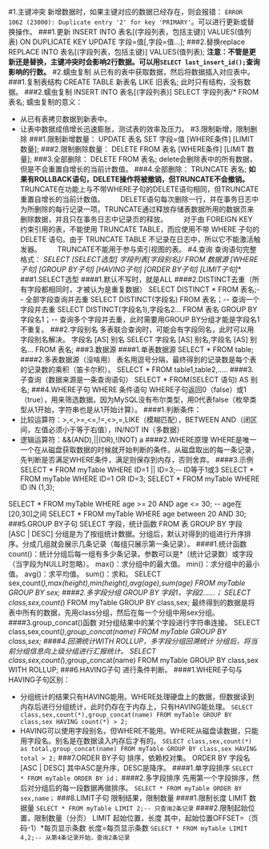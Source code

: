 #1.主键冲突
新增数据时，如果主键对应的数据已经存在，则会报错：
`ERROR 1062 (23000): Duplicate entry '2' for key 'PRIMARY'`。可以进行更新或替换操作。
###1.更新
INSERT INTO 表名[(字段列表，包括主键)] VALUES(值列表) ON DUPLICATE KEY UPDATE 字段=值[,字段=值...];
###2.替换replace
REPLACE INTO 表名[(字段列表，包括主键)] VALUES(值列表);
**注意：不管是更新还是替换，主键冲突时会影响2行数据。可以用`SELECT last_insert_id();`查询影响的行数。**
#2.蠕虫复制
从已有的表中获取数据，然后将数据插入对应表中。
###1.复制表结构
CREATE TABLE 新表名 LIKE 旧表名;
此时只有结构，没有数据。
###2.蠕虫复制
INSERT INTO 表名[(字段列表)] SELECT 字段列表/* FROM 表名;
蠕虫复制的意义：
- 从已有表拷贝数据到新表中。
- 让表中数据成倍增长迅速膨胀，测试表的效率及压力。
#3.限制新增，限制删除
###1.限制新增数量：
UPDATE 表名 SET 字段=值 [WHERE条件] [LIMIT 数量];
###2.限制删除数量：
DELETE FROM 表名 [WHERE条件] [LIMIT 数量];
###3.全部删除：
DELETE FROM 表名;
delete会删除表中的所有数据，但是不会重置自增长的当前计数值。
###4.全部删除：
TRUNCATE 表名;
    **如果有ROLLBACK语句，DELETE操作将被撤销，但TRUNCATE不会撤销。**
    TRUNCATE在功能上与不带WHERE子句的DELETE语句相同，但TRUNCATE重置自增长的当前计数值。
　　DELETE语句每次删除一行，并在事务日志中为所删除的每行记录一项。TRUNCATE通过释放存储表数据所用的数据页来删除数据，并且只在事务日志中记录页的释放。
　　对于由 FOREIGN KEY 约束引用的表，不能使用 TRUNCATE TABLE，而应使用不带 WHERE 子句的 DELETE 语句。由于 TRUNCATE TABLE 不记录在日志中，所以它不能激活触发器。
　　TRUNCATE不能用于参与索引视图的表。
#4.查询
查询语句完整格式：
**SELECT [SELECT选型] 字段列表[字段别名]/* FROM 数据源 [WHERE子句] [GROUP BY子句] [HAVING子句] [ORDER BY子句] [LIMIT子句]**
###1.SELECT选型
####1.默认不写时，就是ALL
####2.DISTINCT去重（所有字段都相同时，才被认为是重复数据）
SELECT DISTINCT * FROM 表名;-- 全部字段查询并去重
SELECT DISTINCT(字段名) FROM 表名；-- 查询一个字段并去重
SELECT DISTINCT(字段名1),字段名2... FROM 表名 GROUP BY 字段名1；-- 查询多个字段并去重，此时需要用GROUP BY分组才能是字段名1不重复。
###2.字段别名
多表联合查询时，可能会有字段同名，此时可以用字段别名解决。
字段名 [AS] 别名
SELECT 字段名 [AS] 别名,字段名 [AS] 别名... FROM 表名;
###3.数据源
####1.单表数据源
SELECT * FROM table;
####2.多表数据源（没啥用）
表名用逗号分隔，最终得到的记录数是每个表的记录数的乘积（笛卡尔积）。
SELECT * FROM table1,table2,.....
####3.子查询（数据来源是一条查询语句）
SELECT * FROM(SELECT 语句) AS 别名;
###4.WHERE子句
WHERE 条件语句
WHERE子句返回0（false）或1（true），用来筛选数据。因为MySQL没有布尔类型，用0代表false（枚举类型从1开始，字符串也是从1开始计算）。
####1.判断条件：
- 比较运算符：>,<,>=,<=,!=,<>,=,LIKE（模糊匹配），BETWEEN AND（闭区间，左值必须小于等于右值），IN/NOT IN（多数据）
- 逻辑运算符：&&(AND),||(OR),!(NOT)
a
####2.WHERE原理
WHERE是唯一一个在从磁盘获取数据的时候就开始判断的条件。从磁盘取出的每一条记录，先判断是否满足WHERE条件，满足则保存到内存，否则舍弃。
####3.示例
SELECT * FROM myTable WHERE ID=1 || ID=3;-- ID等于1或3
SELECT * FROM myTable WHERE ID=1 OR ID=3;
SELECT * FROM myTable WHERE ID IN (1,3);

SELECT * FROM myTable WHERE age >= 20 AND age <= 30; -- age在[20,30]之间
SELECT * FROM myTable WHERE age between 20 AND 30;
###5.GROUP BY子句
SELECT 字段，统计函数 FROM 表 GROUP BY 字段 [ASC | DESC]
分组是为了按组统计数据。分组后，默认对得到的组进行升序排序。分成几组就会展示几条记录（每组只展示第一条记录）。
####1.统计函数
count()：统计分组后每一组有多少条记录。参数可以是*（统计记录数）或字段（当字段为NULL时忽略）。
max()：求分组中的最大值。
min()：求分组中的最小值。
avg()：求平均值。
sum()：求和。
SELECT sex,count(*),max(height),min(height),avg(age),sum(age) FROM myTable GROUP BY sex;
####2.多字段分组
GROUP BY 字段1，字段2......；
SELECT class,sex,count(*) FROM myTable GROUP BY class,sex;
最终得到的数据是将表中所有的数据，先用class分组，然后在每一个分组中用sex分组。
####3.group_concat()函数
对分组结果中的某个字段进行字符串连接。
SELECT class,sex,count(*),group_concat(name) FROM myTable GROUP BY class,sex;
####4.回溯统计WITH ROLLUP，多字段分组回溯统计
分组后，将当前分组信息向上级分组进行汇报统计。
SELECT class,sex,count(*),group_concat(name) FROM myTable GROUP BY class,sex WITH ROLLUP;
###6.HAVING子句
进行条件判断。
####1.WHERE子句与HAVING子句区别：
- 分组统计的结果只有HAVING能用。WHERE处理硬盘上的数据，但数据读到内存后进行分组统计，此时仍存在于内存上，只有HAVING能处理。
`SELECT class,sex,count(*),group_concat(name) FROM myTable GROUP BY class,sex HAVING count(*) > 2;`
- HAVING可以使用字段别名，但WHERE不能用。WHERE从磁盘读数据，只能用字段名。别名是在数据读入内存后才有的。
`SELECT class,sex,count(*) as total,group_concat(name) FROM myTable GROUP BY class,sex HAVING total > 2;`
###7.ORDER BY子句
排序，依赖校对集。
ORDER BY 字段名 [ASC | DESC]
其中ASC是升序，DESC是降序。
####1.单字段排序
`SELECT * FROM myTable ORDER BY id；`
####2.多字段排序
先用第一个字段排序，然后对分组后的每一段数据再做排序。
`SELECT * FROM myTable ORDER BY sex,name；`
###8.LIMIT子句
限制结果，限制数量
####1.限制长度
LIMIT 数据量
`SELECT * FROM myTable LIMIT 2;-- 只查询2条记录`
####2.限制起始位置，限制数量（分页）
LIMIT 起始位置，长度
其中，起始位置OFFSET=（页码-1）*每页显示条数
长度=每页显示条数
`SELECT * FROM myTable LIMIT 4,2;-- 从第4条记录开始，查询2条记录`
